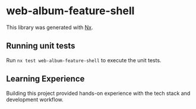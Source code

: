 # web-album-feature-shell

This library was generated with [Nx](https://nx.dev).

## Running unit tests

Run `nx test web-album-feature-shell` to execute the unit tests.


## Learning Experience

Building this project provided hands-on experience with the tech stack and development workflow.